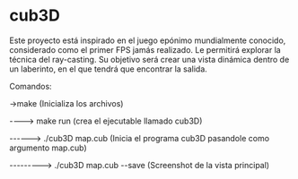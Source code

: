 # cub3D

Este proyecto está inspirado en el juego epónimo mundialmente conocido, considerado como el primer FPS jamás realizado.
Le permitirá explorar la técnica del ray-casting.
Su objetivo será crear una vista dinámica dentro de un laberinto, en el que tendrá que encontrar la salida.



Comandos:

->make (Inicializa los archivos)

----> make run (crea el ejecutable llamado cub3D)

------> ./cub3D map.cub (Inicia el programa cub3D pasandole como argumento map.cub)

---------> ./cub3D map.cub --save (Screenshot de la vista principal)
